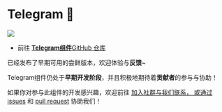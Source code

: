 # Telegram 🚧

![](https://img.shields.io/github/v/release/simple-robot/simbot-component-telegram)

- 前往 [**Telegram组件**GitHub 仓库](https://github.com/simple-robot/simbot-component-telegram)

<tip>

已经发布了早期可用的尝鲜版本，欢迎体验与**反馈**~

</tip>

<warning title="协助希望🙏">

Telegram组件仍处于**早期开发阶段**，并且积极地期待着**贡献者**的参与与协助！

如果你对参与此组件的开发感兴趣，欢迎前往 
<a href="communities.md" /> 加入社群与我们联系，
或通过 [issues](https://github.com/simple-robot/simbot-component-telegram/issues)
和 [pull request](https://github.com/simple-robot/simbot-component-telegram/pulls)
协助我们！

</warning>

<include from="refers.md" element-id="tg-build"></include>